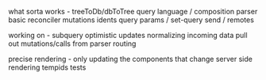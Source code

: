 what sorta works -
treeToDb/dbToTree
query language / composition
parser
basic reconciler
mutations
idents
query params / set-query
send / remotes

working on -
subquery
optimistic updates
normalizing incoming data
pull out mutations/calls from parser
routing

precise rendering - only updating the components that change
server side rendering
tempids
tests


